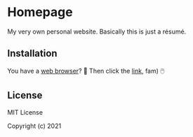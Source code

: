 # Homepage
My very own personal website. Basically this is just a résumé.

## Installation
You have a [web browser](https://www.google.com/chrome/)? 🤔 Then click the [link](https://yan14171.github.io/homepage/), fam) 🖱️

## License
MIT License

Copyright (c) 2021
